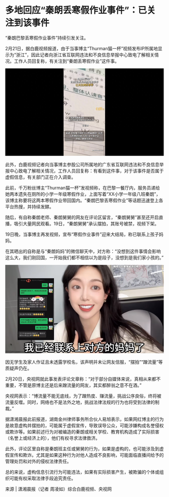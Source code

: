 # 多地回应“秦朗丢寒假作业事件”：已关注到该事件

“秦朗巴黎丢寒假作业事件”持续引发关注。

2月21日，据白鹿视频报道，由于当事博主“Thurman猫一杯”视频发布IP所属地显示为“浙江”，因此记者向浙江省互联网违法和不良信息举报中心致电了解相关情况。工作人员回复称，有关注到“秦朗丢寒假作业”这件事。

![c8d0899e97e85dfeecefba11aec8060a.jpg](https://raw.githubusercontent.com/qqhsx/qqnews_image/main/2024/02/21/多地回应“秦朗丢寒假作业事件”：已关注到该事件/c8d0899e97e85dfeecefba11aec8060a.jpg)

此外，白鹿视频记者向当事博主参股公司所属地的广东省互联网违法和不良信息举报中心致电了解相关情况，工作人员回复称：有看到这件事，对于该事件是否属于虚假信息，有关部门正在介入调查。

此前，千万粉丝博主“Thurman猫一杯”发视频称，在巴黎一餐厅内，服务员递给她两本遗失在厕所的小学一年级寒假作业，上面写着“XX小学一年级八班秦朗”，该博主称要将这两本寒假作业带回国内。“秦朗巴黎丢寒假作业”等话题迅速登上各平台热搜，并持续发酵。

随后，有自称秦朗老师、秦朗舅舅的网友在评论区留言，“秦朗舅舅”甚至还开启直播，吸引大量网民观看。19日，“秦朗舅舅”承认摆拍，其账号被禁，视频下架。

19日晚，当事博主再发视频，宣布“寒假作业事件”迎来大结局，称已联系上孩子妈妈。

在其晒出的自称是与“秦朗妈妈”的微信聊天中，对方称：“没想到这件事情会影响这么大，我们刚回国，一开始我们都不相信以为是段子，没想到是我们家小孩的。”

![13001124933c6200f696e6902ed330cf.jpg](https://raw.githubusercontent.com/qqhsx/qqnews_image/main/2024/02/21/多地回应“秦朗丢寒假作业事件”：已关注到该事件/13001124933c6200f696e6902ed330cf.jpg)

因无学生及家人作证且未透露学校名，该声明并未让网友信服，“摆拍”“蹭流量”等质疑声仍在。

2月20日，央视网就此事发表评论文章称：“对于部分自媒体来说，真相从来都不重要，不管是原博主还是后来蹭流量的网友，其实都醉翁之意不在酒。”

央视网表示：“博流量不能无底线，为了蹭热度、赚流量，挑战公序良俗，终将被流量反噬。同时，网络也不是法外之地，挑战法律法规的行为也将受到法律的制裁。”

据潇湘晨报此前报道，湖南金州律师事务所合伙人易旭表示，如果网红博主的行为是故意虚构并摆拍的，可能属于虚假宣传，导致误导公众，可能涉嫌构成名誉侵权或欺诈等。如果前述行为对被编造的秦朗或相关学校、教育机构造成了实际损害（名誉上或经济上的），他们有权寻求法律救济。

此外，评论区里自称是秦朗班主任或舅舅的行为，如果是虚构的，也可能涉及到虚假宣传和欺诈。尤其是如果这种行为对他人造成不良影响，可能面临直播间给予的管理处罚和对外的侵权法律责任。

总的来说，虚构信息引流行为可能违法，如果有实际损害产生，被欺骗的个体或组织可能有权采取法律手段追究责任。

来源 | 潇湘晨报（记者 周凌如）综合白鹿视频、央视网

